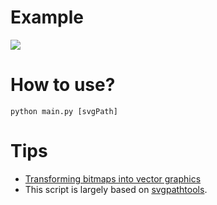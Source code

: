 # Example
![](example.gif)
# How to use?
```shell
python main.py [svgPath]
```
# Tips
* [Transforming bitmaps into vector graphics](https://potrace.sourceforge.net)
* This script is largely based on [svgpathtools](https://github.com/mathandy/svgpathtools).